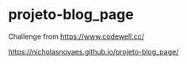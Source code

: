 # projeto-blog_page
 
Challenge from https://www.codewell.cc/

https://nicholasnovaes.github.io/projeto-blog_page/
